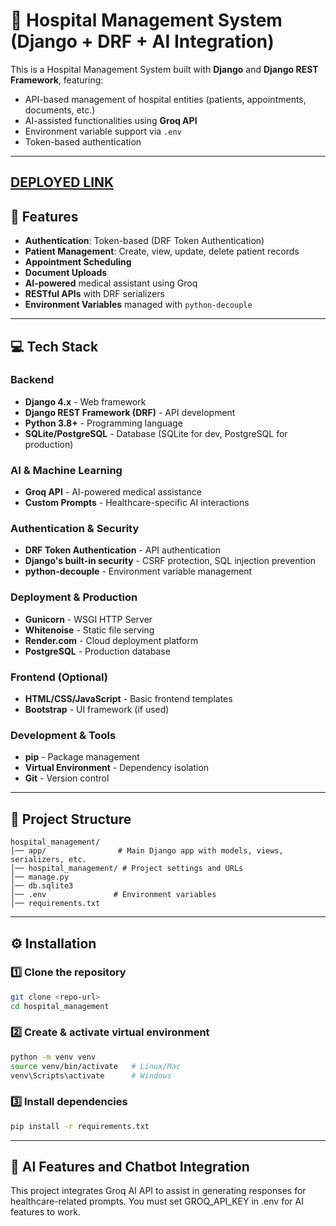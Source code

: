 # 🏥 Hospital Management System (Django + DRF + AI Integration)

This is a Hospital Management System built with **Django** and **Django REST Framework**, featuring:
- API-based management of hospital entities (patients, appointments, documents, etc.)
- AI-assisted functionalities using **Groq API**
- Environment variable support via `.env`
- Token-based authentication

---

##  [DEPLOYED LINK](https://hospital-management-eqhx.onrender.com)

## 🚀 Features
- **Authentication**: Token-based (DRF Token Authentication)
- **Patient Management**: Create, view, update, delete patient records
- **Appointment Scheduling**
- **Document Uploads**
- **AI-powered** medical assistant using Groq
- **RESTful APIs** with DRF serializers
- **Environment Variables** managed with `python-decouple`

---

## 💻 Tech Stack

### Backend
- **Django 4.x** - Web framework
- **Django REST Framework (DRF)** - API development
- **Python 3.8+** - Programming language
- **SQLite/PostgreSQL** - Database (SQLite for dev, PostgreSQL for production)

### AI & Machine Learning
- **Groq API** - AI-powered medical assistance
- **Custom Prompts** - Healthcare-specific AI interactions

### Authentication & Security
- **DRF Token Authentication** - API authentication
- **Django's built-in security** - CSRF protection, SQL injection prevention
- **python-decouple** - Environment variable management

### Deployment & Production
- **Gunicorn** - WSGI HTTP Server
- **Whitenoise** - Static file serving
- **Render.com** - Cloud deployment platform
- **PostgreSQL** - Production database

### Frontend (Optional)
- **HTML/CSS/JavaScript** - Basic frontend templates
- **Bootstrap** - UI framework (if used)

### Development & Tools
- **pip** - Package management
- **Virtual Environment** - Dependency isolation
- **Git** - Version control

---

## 📂 Project Structure
```
hospital_management/
│── app/                # Main Django app with models, views, serializers, etc.
│── hospital_management/ # Project settings and URLs
│── manage.py
│── db.sqlite3
│── .env               # Environment variables
│── requirements.txt
```

---

## ⚙️ Installation

### 1️⃣ Clone the repository
```bash
git clone <repo-url>
cd hospital_management
```

### 2️⃣ Create & activate virtual environment
```bash
python -m venv venv
source venv/bin/activate   # Linux/Mac
venv\Scripts\activate      # Windows
```

### 3️⃣ Install dependencies
```bash
pip install -r requirements.txt
```

---

## 🧠 AI Features and Chatbot Integration

This project integrates Groq AI API to assist in generating responses for healthcare-related prompts.
You must set GROQ_API_KEY in .env for AI features to work.